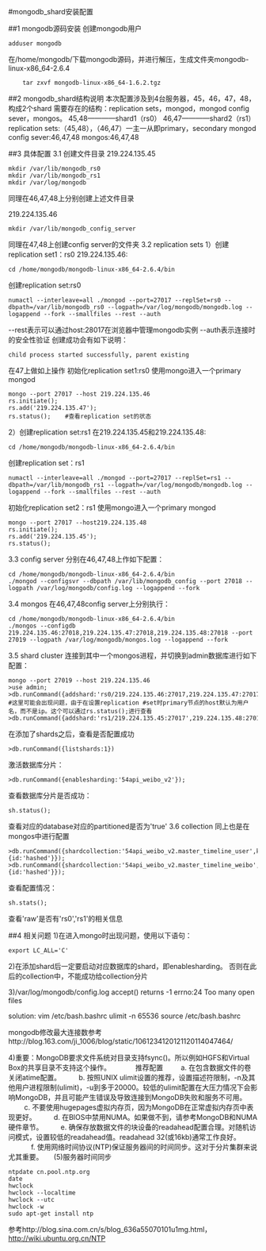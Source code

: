 #mongodb_shard安装配置

##1 mongodb源码安装
创建mongodb用户
```
adduser mongodb
```
在/home/mongodb/下载mongodb源码，并进行解压，生成文件夹mongodb-linux-x86_64-2.6.4

```
    tar zxvf mongodb-linux-x86_64-1.6.2.tgz
```


##2 mongodb_shard结构说明
本次配置涉及到4台服务器，45，46，47，48，构成2个shard
需要存在的结构：replication sets，mongod，mongod config sever，mongos。
45,48————shard1（rs0）
46,47————shard2（rs1）
replication sets:（45,48），（46,47）一主一从即primary，secondary
mongod config sever:46,47,48
mongos:46,47,48

##3 具体配置
3.1 创建文件目录
219.224.135.45
```
mkdir /var/lib/mongodb_rs0
mkdir /var/lib/mongodb_rs1
mkdir /var/log/mongodb
```
同理在46,47,48上分别创建上述文件目录

219.224.135.46
```
mkdir /var/lib/mongodb_config_server
```
同理在47,48上创建config server的文件夹
3.2 replication sets
1）创建replication set1：rs0
219.224.135.46:
```
cd /home/mongodb/mongodb-linux-x86_64-2.6.4/bin
```
创建replication set:rs0
```
numactl --interleave=all ./mongod --port=27017 --replSet=rs0 --dbpath=/var/lib/mongodb_rs0 --logpath=/var/log/mongodb/mongodb.log --logappend --fork --smallfiles --rest --auth
```
--rest表示可以通过host:28017在浏览器中管理mongodb实例
--auth表示连接时的安全性验证
创建成功会有如下说明：
```
child process started successfully, parent existing
```
在47上做如上操作
初始化replication set1:rs0
使用mongo进入一个primary mongod
```
mongo --port 27017 --host 219.224.135.46
rs.initiate();
rs.add('219.224.135.47');
rs.status();    #查看replication set的状态
```

2）创建replication set:rs1
在219.224.135.45和219.224.135.48:
```
cd /home/mongodb/mongodb-linux-x86_64-2.6.4/bin
```
创建replication set：rs1
```
numactl --interleave=all ./mongod --port=27017 --replSet=rs1 --dbpath=/var/lib/mongodb_rs1 --logpath=/var/log/mongodb/mongodb.log --logappend --fork --smallfiles --rest --auth
```
初始化replication set2：rs1
使用mongo进入一个primary mongod
```
mongo --port 27017 --host219.224.135.48
rs.initiate();
rs.add('219.224.135.45');
rs.status();
```

3.3 config server
分别在46,47,48上作如下配置：
```
cd /home/mongodb/mongodb-linux-x86_64-2.6.4/bin
./mongod --configsvr --dbpath /var/lib/mongodb_config --port 27018 --logpath /var/log/mongodb/config.log --logappend --fork
```

3.4 mongos
在46,47,48config server上分别执行：
```
cd /home/mongodb/mongodb-linux-x86_64-2.6.4/bin
./mongos --configdb 219.224.135.46:27018,219.224.135.47:27018,219.224.135.48:27018 --port 27019 --logpath /var/log/mongodb/mongos.log --logappend --fork
```

3.5 shard cluster
连接到其中一个mongos进程，并切换到admin数据库进行如下配置：
```
mongo --port 27019 --host 219.224.135.46
>use admin;
>db.runCommand({addshard:'rs0/219.224.135.46:27017,219.224.135.47:27017'}); 
#这里可能会出现问题，由于在设置replication #set时primary节点的host默认为用户名，而不是ip。这个可以通过rs.status();进行查看
>db.runCommand({addshard:'rs1/219.224.135.45:27017',219.224.135.48:27017});
```
在添加了shards之后，查看是否配置成功
```
>db.runCommand({listshards:1})
```
激活数据库分片：
```
>db.runCommand({enablesharding:'54api_weibo_v2'});
```
查看数据库分片是否成功：
```
sh.status();
```
查看对应的database对应的partitioned是否为'true'
3.6 collection
同上也是在mongos中进行配置
```
>db.runCommand({shardcollection:'54api_weibo_v2.master_timeline_user',key:{id:'hashed'}});
>db.runCommand({shardcollection:'54api_weibo_v2.master_timeline_weibo',key:{id:'hashed'}});
```
查看配置情况：
```
sh.stats();
```
查看'raw'是否有'rs0','rs1'的相关信息

##4 相关问题
1)在进入mongo时出现问题，使用以下语句：
```
export LC_ALL='C'
```
2)在添加shard后一定要启动对应数据库的shard，即enablesharding。
否则在此后的collection中，不能成功给collection分片

3)/var/log/mongodb/config.log
accept() returns -1 errno:24 Too many open files

solution: vim /etc/bash.bashrc
ulimit -n 65536
source /etc/bash.bashrc

mongodb修改最大连接数参考http://blog.163.com/ji_1006/blog/static/1061234120121120114047464/

4)重要：MongoDB要求文件系统对目录支持fsync()。所以例如HGFS和Virtual Box的共享目录不支持这个操作。
　　
　推荐配置
　
　a. 在包含数据文件的卷关闭atime配置。
　
　b. 按照UNIX ulimit设置的推荐，设置描述符限制，-n及其他用户进程限制(ulimit)，-u到多于20000。较低的ulimit配置在大压力情况下会影响MongoDB，并且可能产生错误及导致连接到MongoDB失败和服务不可用。
　
　c. 不要使用hugepages虚拟内存页，因为MongoDB在正常虚拟内存页中表现更好。
　
　d. 在BIOS中禁用NUMA。如果做不到，请参考MongoDB和NUMA硬件章节。
　
　e. 确保存放数据文件的块设备的readahead配置合理。对随机访问模式，设置较低的readahead值。readahead 32(或16kb)通常工作良好。
　　
　f. 使用网络时间协议(NTP)保证服务器间的时间同步。这对于分片集群来说尤其重要。
　
(5)服务器时间同步

```
ntpdate cn.pool.ntp.org
date
hwclock
hwclock --localtime
hwclock --utc
hwclock -w 
sudo apt-get install ntp
```
参考http://blog.sina.com.cn/s/blog_636a55070101u1mg.html，http://wiki.ubuntu.org.cn/NTP


